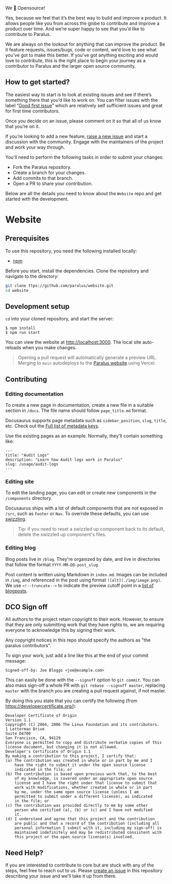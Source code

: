 We 💚 Opensource!

Yes, because we feel that it’s the best way to build and improve a product. It allows people like you from across the globe to contribute and improve a product over time. And we’re super happy to see that you’d like to contribute to Paralus.

We are always on the lookout for anything that can improve the product. Be it feature requests, issues/bugs, code or content, we’d love to see what you’ve got to make this better. If you’ve got anything exciting and would love to contribute, this is the right place to begin your journey as a contributor to Paralus and the larger open source community.

## How to get started?

The easiest way to start is to look at existing issues and see if there’s something there that you’d like to work on. You can filter issues with the label “[Good first issue](https://github.com/paralus/website/issues?q=is%3Aissue+is%3Aopen+label%3A%22good+first+issue%22)” which are relatively self sufficient issues and great for first time contributors.

Once you decide on an issue, please comment on it so that all of us know that you’re on it.

If you’re looking to add a new feature, [raise a new issue](https://github.com/paralus/website/issues/new) and start a discussion with the community. Engage with the maintainers of the project and work your way through.

You'll need to perform the following tasks in order to submit your changes:

- Fork the Paralus repository.
- Create a branch for your changes.
- Add commits to that branch.
- Open a PR to share your contribution.

Below are all the details you need to know about the `Website` repo and get started with the development.

# Website

## Prerequisites

To use this repository, you need the following installed locally:

- [npm](https://www.npmjs.com/)

Before you start, install the dependencies. Clone the repository and navigate to the directory:

```bash
git clone ttps://github.com/paralus/website.git
cd website
```

## Development setup

`cd` into your cloned repository, and start the server:

```
$ npm install
$ npm run start
```

You can view the website at [http://localhost:3000](http://localhost:3000). The local site auto-reloads when you make changes.

> Opening a pull request will automatically generate a preview URL. Merging to `main` autodeploys to the [Paralus website](https://paralus.io) using Vercel.

## Contributing

### Editing documentation

To create a new page in documentation, create a new file in a suitable section in `/docs`. The file name should follow `page_title.md` format.

Docusaurus supports page metadata such as `sidebar_position`, `slug`, `title`, etc. Check out the [Full list of metadata keys](https://docusaurus.io/docs/api/plugins/@docusaurus/plugin-content-docs).

Use the existing pages as an example. Normally, they'll contain something like:

```
---
title: "Audit Logs"
description: "Learn how Audit logs work in Paralus"
slug: /usage/audit-logs
---
```

### Editing site

To edit the landing page, you can edit or create new components in the `/components` directory.

Docusaurus ships with a lot of default components that are not exposed in `/src`, such as `Footer` or `Nav`. To override these defaults, you can use [swizzling](https://docusaurus.io/docs/swizzling).

> Tip: if you need to reset a swizzled up component back to its default, delete the swizzled up component's files.

### Editing blog

Blog posts live in `/blog`. They're organized by date, and live in directories that follow the format `YYYY-MM-DD-post_slug`.

Post content is written using Markdown in `index.md`. Images can be included in `/img`, and referenced in the post using format `![alt](./img/image.png)`. We use `<!--truncate-->` to indicate the preview cutoff point in a [list of blogposts](https://paralus.io/blog).

## DCO Sign off

All authors to the project retain copyright to their work. However, to ensure
that they are only submitting work that they have rights to, we are requiring
everyone to acknowledge this by signing their work.

Any copyright notices in this repo should specify the authors as "the
paralus contributors".

To sign your work, just add a line like this at the end of your commit message:

```
Signed-off-by: Joe Bloggs <joe@example.com>
```

This can easily be done with the `--signoff` option to `git commit`.
You can also mass sign-off a whole PR with `git rebase --signoff master`, replacing
`master` with the branch you are creating a pull request against, if not master.

By doing this you state that you can certify the following (from https://developercertificate.org/):

```
Developer Certificate of Origin
Version 1.1
Copyright (C) 2004, 2006 The Linux Foundation and its contributors.
1 Letterman Drive
Suite D4700
San Francisco, CA, 94129
Everyone is permitted to copy and distribute verbatim copies of this
license document, but changing it is not allowed.
Developer's Certificate of Origin 1.1
By making a contribution to this project, I certify that:
(a) The contribution was created in whole or in part by me and I
    have the right to submit it under the open source license
    indicated in the file; or
(b) The contribution is based upon previous work that, to the best
    of my knowledge, is covered under an appropriate open source
    license and I have the right under that license to submit that
    work with modifications, whether created in whole or in part
    by me, under the same open source license (unless I am
    permitted to submit under a different license), as indicated
    in the file; or
(c) The contribution was provided directly to me by some other
    person who certified (a), (b) or (c) and I have not modified
    it.
(d) I understand and agree that this project and the contribution
    are public and that a record of the contribution (including all
    personal information I submit with it, including my sign-off) is
    maintained indefinitely and may be redistributed consistent with
    this project or the open source license(s) involved.
```

## Need Help?

If you are interested to contribute to core but are stuck with any of the steps, feel free to reach out to us. Please [create an issue](https://github.com/paralus/website/issues/new) in this repository describing your issue and we'll take it up from there.
